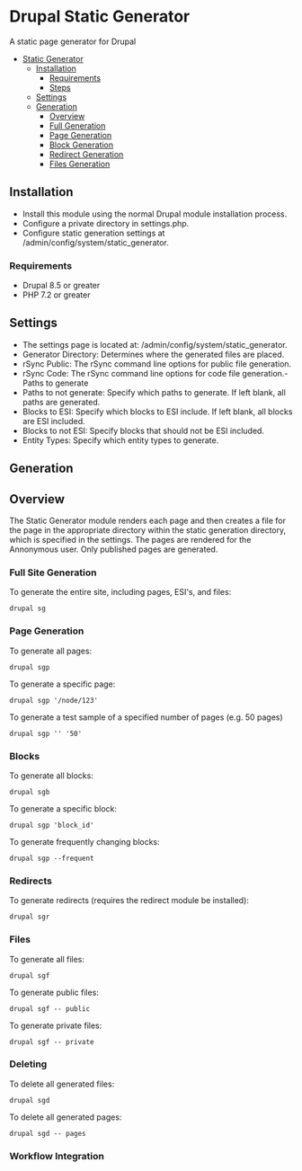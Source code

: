 # Drupal Static Generator

A static page generator for Drupal

- [Static Generator](#drupal-admin-ui)
  * [Installation](#installation)
    + [Requirements](#requirements)
    + [Steps](#steps)
  * [Settings](#settings)
  * [Generation](#generation)
    + [Overview](#overview)
    + [Full Generation](#full-generation)
    + [Page Generation](#page-generation)
    + [Block Generation](#block-generation)
    + [Redirect Generation](#redirect-generation)
    + [Files Generation](#files-generation)
    
## Installation
- Install this module using the normal Drupal module installation process.
- Configure a private directory in settings.php.
- Configure static generation settings at /admin/config/system/static_generator.

### Requirements

- Drupal 8.5 or greater
- PHP 7.2 or greater

## Settings
 
- The settings page is located at: /admin/config/system/static_generator.
- Generator Directory: Determines where the generated files are placed.
- rSync Public: The rSync command line options for public file generation.
- rSync Code: The rSync command line options for code file generation.- Paths to generate
- Paths to not generate: Specify which paths to generate.  If left blank, all paths are generated.
- Blocks to ESI: Specify which blocks to ESI include. If left blank, all blocks are ESI included.
- Blocks to not ESI: Specify blocks that should not be ESI included.
- Entity Types: Specify which entity types to generate.

## Generation
## Overview
The Static Generator module renders each page and then creates a file for the page
in the appropriate directory within the static generation directory, which is specified
in the settings. The pages are rendered for the Annonymous user.  Only published pages 
are generated.

### Full Site Generation
To generate the entire site, including pages, ESI's, and files:
```
drupal sg
```
### Page Generation

To generate all pages:
```
drupal sgp
```

To generate a specific page:

```
drupal sgp '/node/123'
```

To generate a test sample of a specified number of pages (e.g. 50 pages)
```
drupal sgp '' '50'
```

### Blocks
To generate all blocks:
```
drupal sgb
```

To generate a specific block:

```
drupal sgp 'block_id'
```

To generate frequently changing blocks:

```
drupal sgp --frequent
```

### Redirects
To generate redirects (requires the redirect module be installed):
```
drupal sgr
```

### Files

To generate all files:
```
drupal sgf
```
To generate public files:
```
drupal sgf -- public
```
To generate private files:
```
drupal sgf -- private
```

### Deleting
To delete all generated files:
```
drupal sgd
```
To delete all generated pages:
```
drupal sgd -- pages
```

### Workflow Integration